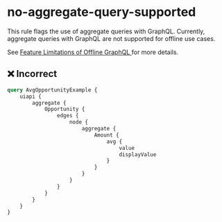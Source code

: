 # no-aggregate-query-supported

This rule flags the use of aggregate queries with GraphQL. Currently, aggregate queries with GraphQL are not supported for offline use cases.

See [Feature Limitations of Offline GraphQL
](https://developer.salesforce.com/docs/atlas.en-us.mobile_offline.meta/mobile_offline/use_graphql_limitations.htm) for more details.

## ❌ Incorrect

```GraphQL
query AvgOpportunityExample {
    uiapi {
        aggregate {
            Opportunity {
                edges {
                    node {
                        aggregate {
                            Amount {
                                avg {
                                    value
                                    displayValue
                                }
                            }
                        }
                    }
                }
            }
        }
    }
}

```